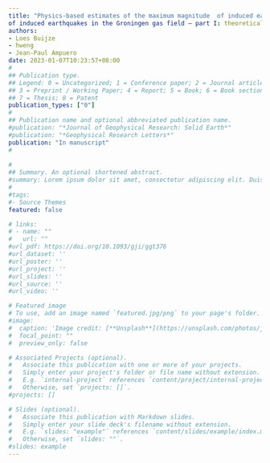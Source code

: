 ```yaml
---
title: "Physics-based estimates of the maximum magnitude  of induced earthquakes in the Groningen gas field (application part)"
of induced earthquakes in the Groningen gas field – part I: theoretical validation"
authors:
- Loes Buijze
- hweng
- Jean-Paul Ampuero
date: 2023-01-07T10:23:57+08:00
#
## Publication type.
## Legend: 0 = Uncategorized; 1 = Conference paper; 2 = Journal article;
## 3 = Preprint / Working Paper; 4 = Report; 5 = Book; 6 = Book section;
## 7 = Thesis; 8 = Patent
publication_types: ["0"]
#
## Publication name and optional abbreviated publication name.
#publication: "*Journal of Geophysical Research: Solid Earth*"
#publication: "*Geophysical Research Letters*"
publication: "In manuscript"
#
 
#
## Summary. An optional shortened abstract.
#summary: Lorem ipsum dolor sit amet, consectetur adipiscing elit. Duis posuere tellus ac convallis placerat. Proin tincidunt magna sed ex sollicitudin condimentum.
#
#tags:
#- Source Themes
featured: false

# links:
# - name: ""
#   url: ""
#url_pdf: https://doi.org/10.1093/gji/ggt376
#url_dataset: ''
#url_poster: ''
#url_project: ''
#url_slides: ''
#url_source: ''
#url_video: ''

# Featured image
# To use, add an image named `featured.jpg/png` to your page's folder. 
#image:
#  caption: 'Image credit: [**Unsplash**](https://unsplash.com/photos/jdD8gXaTZsc)'
#  focal_point: ""
#  preview_only: false

# Associated Projects (optional).
#   Associate this publication with one or more of your projects.
#   Simply enter your project's folder or file name without extension.
#   E.g. `internal-project` references `content/project/internal-project/index.md`.
#   Otherwise, set `projects: []`.
#projects: []

# Slides (optional).
#   Associate this publication with Markdown slides.
#   Simply enter your slide deck's filename without extension.
#   E.g. `slides: "example"` references `content/slides/example/index.md`.
#   Otherwise, set `slides: ""`.
#slides: example
---
```

